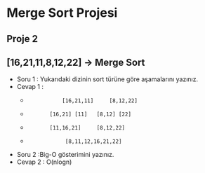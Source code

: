# Merge Sort Projesi

## Proje 2
## [16,21,11,8,12,22] -> Merge Sort

- Soru 1 : Yukarıdaki dizinin sort türüne göre aşamalarını yazınız.
- Cevap 1 :
  -                [16,21,11]     [8,12,22]
  -            [16,21] [11]   [8,12] [22]
  -            [11,16,21]     [8,12,22]
  -                 [8,11,12,16,21,22]


- Soru 2 :Big-O gösterimini yazınız.
- Cevap 2 : O(nlogn)
